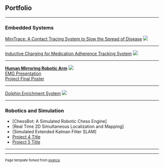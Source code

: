 ## Portfolio

---

### Embedded Systems

[MiniTrace: A Contact Tracing System to Slow the Spread of Disease](/sample_page)
<img src="images/dummy_thumbnail.jpg?raw=true"/>

---
[Inductive Charging for Medication Adherence Tracking System](/pdf/sample_presentation.pdf)
<img src="images/dummy_thumbnail.jpg?raw=true"/>

---
[<b>Human Mirroring Robotic Arm</b>](http://example.com/)
<img src="images/dummy_thumbnail.jpg?raw=true"/>
<br>
[EMG Presentation](/pdf/Presentation_HumanMirroringRoboticArm.pdf)
<br>
[Project Final Poster](/pdf/Poster_HumanMirroringRoboticArm.pdf)

---
[Dolphin Enrichment System](http://example.com/)
<img src="images/dummy_thumbnail.jpg?raw=true"/>

---

### Robotics and Simulation

- [ChessBot: A Simulated Robotic Chess Engine]
- [Real Time 2D Simultaneous Localization and Mapping]
- [Simulated Extended Kalman Filter SLAM]
- [Project 4 Title](http://example.com/)
- [Project 5 Title](http://example.com/)

---




---
<p style="font-size:11px">Page template forked from <a href="https://github.com/evanca/quick-portfolio">evanca</a></p>
<!-- Remove above link if you don't want to attibute -->
